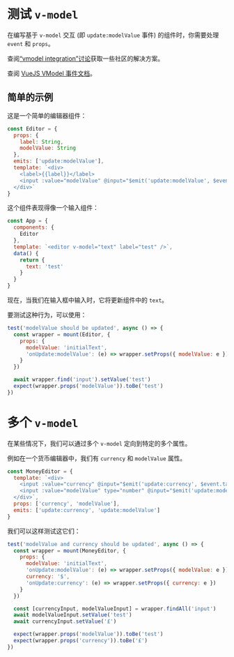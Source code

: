# 测试 `v-model`

在编写基于 `v-model` 交互 (即 `update:modelValue` 事件) 的组件时，你需要处理 `event` 和 `props`。

查阅[“vmodel integration”讨论](https://github.com/vuejs/test-utils/discussions/279)获取一些社区的解决方案。

查阅 [VueJS VModel 事件文档](https://vuejs.org/guide/components/events.html#usage-with-v-model)。

## 简单的示例

这是一个简单的编辑器组件：

```js
const Editor = {
  props: {
    label: String,
    modelValue: String
  },
  emits: ['update:modelValue'],
  template: `<div>
    <label>{{label}}</label>
    <input :value="modelValue" @input="$emit('update:modelValue', $event.target.value)">
  </div>`
}
```

这个组件表现得像一个输入组件：

```js
const App = {
  components: {
    Editor
  },
  template: `<editor v-model="text" label="test" />`,
  data() {
    return {
      text: 'test'
    }
  }
}
```

现在，当我们在输入框中输入时，它将更新组件中的 `text`。

要测试这种行为，可以使用：

```js
test('modelValue should be updated', async () => {
  const wrapper = mount(Editor, {
    props: {
      modelValue: 'initialText',
      'onUpdate:modelValue': (e) => wrapper.setProps({ modelValue: e })
    }
  })

  await wrapper.find('input').setValue('test')
  expect(wrapper.props('modelValue')).toBe('test')
})
```

# 多个 `v-model`

在某些情况下，我们可以通过多个 `v-model` 定向到特定的多个属性。

例如在一个货币编辑器中，我们有 `currency` 和 `modelValue` 属性。

```js
const MoneyEditor = {
  template: `<div> 
    <input :value="currency" @input="$emit('update:currency', $event.target.value)"/>
    <input :value="modelValue" type="number" @input="$emit('update:modelValue', $event.target.value)"/>
  </div>`,
  props: ['currency', 'modelValue'],
  emits: ['update:currency', 'update:modelValue']
}
```

我们可以这样测试这它们：

```js
test('modelValue and currency should be updated', async () => {
  const wrapper = mount(MoneyEditor, {
    props: {
      modelValue: 'initialText',
      'onUpdate:modelValue': (e) => wrapper.setProps({ modelValue: e }),
      currency: '$',
      'onUpdate:currency': (e) => wrapper.setProps({ currency: e })
    }
  })

  const [currencyInput, modelValueInput] = wrapper.findAll('input')
  await modelValueInput.setValue('test')
  await currencyInput.setValue('£')

  expect(wrapper.props('modelValue')).toBe('test')
  expect(wrapper.props('currency')).toBe('£')
})
```
